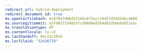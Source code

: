```yaml
---
redirect_url: hybrid-deployment
redirect_document_id: true
ms.openlocfilehash: 6c870a7d8bd5216dc675acc10d57d34dd1bc4068
ms.sourcegitcommit: b3fd057154853fc588d0e83b4d632b6e9a051a3c
ms.translationtype: HT
ms.contentlocale: lv-LV
ms.lasthandoff: 04/23/2019
ms.locfileid: "32436778"
---
```

